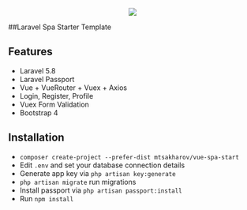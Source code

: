 <p align="center"><img src="https://media.giphy.com/media/fVVbPBbJU21r6Qut8E/giphy.gif"></p>


##Laravel Spa Starter Template

## Features

- Laravel 5.8
- Laravel Passport
- Vue + VueRouter + Vuex + Axios
- Login, Register, Profile
- Vuex Form Validation
- Bootstrap 4

## Installation
- `composer create-project --prefer-dist mtsakharov/vue-spa-start`
- Edit `.env` and set your database connection details
- Generate app key via `php artisan key:generate`
- `php artisan migrate` run migrations
- Install passport via `php artisan passport:install`
- Run `npm install`



